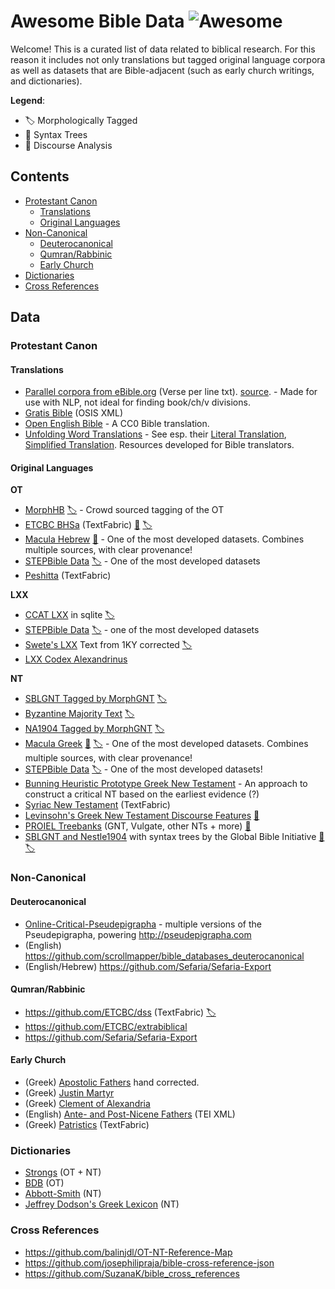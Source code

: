 # Awesome Bible Data ![Awesome](https://awesome.re/badge-flat2.svg)

Welcome! This is a curated list of data related to biblical research. For this reason it includes not only translations but tagged original language corpora as well as datasets that are Bible-adjacent (such as early church writings, and dictionaries).

**Legend**:

 - 🏷️  Morphologically Tagged
 - 🌲 Syntax Trees
 - 💬 Discourse Analysis

## Contents

- [Protestant Canon](#protestant-canon)
  - [Translations](#translations)
  - [Original Languages](#original-languages)
- [Non-Canonical](#non-canonical)
  - [Deuterocanonical](#deuterocanonical)
  - [Qumran/Rabbinic](#qumranrabbinic)
  - [Early Church](#early-church)
- [Dictionaries](#dictionaries)
- [Cross References](#cross-references)

## Data

### Protestant Canon

#### Translations

  - [Parallel corpora from eBible.org](https://github.com/BibleNLP/ebible-corpus) (Verse per line txt). [source](https://eBible.org). - Made for use with NLP, not ideal for finding book/ch/v divisions.
  - [Gratis Bible](https://github.com/gratis-bible/bible) (OSIS XML)
  - [Open English Bible](https://github.com/openenglishbible/Open-English-Bible) - A CC0 Bible translation.
  - [Unfolding Word Translations](https://git.door43.org/unfoldingWord/) - See esp. their [Literal Translation](https://git.door43.org/unfoldingWord/en_ult/), [Simplified Translation](https://git.door43.org/unfoldingWord/en_ust/). Resources developed for Bible translators.

#### Original Languages

  **OT**
  - [MorphHB](https://github.com/openscriptures/morphhb/) [🏷️](## "Morphologically Tagged") - Crowd sourced tagging of the OT
  - [ETCBC BHSa](https://github.com/ETCBC/bhsa) (TextFabric) [🌲](## "Syntax Trees") [🏷️](## "Morphologically Tagged")
  - [Macula Hebrew](https://github.com/Clear-Bible/macula-hebrew/) [🌲](## "Syntax Trees") - One of the most developed datasets. Combines multiple sources, with clear provenance!
  - [STEPBible Data](https://github.com/STEPBible/STEPBible-Data) [🏷️](## "Morphologically Tagged") - One of the most developed datasets
  - [Peshitta](https://github.com/ETCBC/peshitta) (TextFabric)

  **LXX**
  - [CCAT LXX](https://github.com/orenfromberg/lxxproject) in sqlite [🏷️](## "Morphologically Tagged")
  - [STEPBible Data](https://github.com/STEPBible/STEPBible-Data) [🏷️](## "Morphologically Tagged") - one of the most developed datasets
  - [Swete's LXX](https://github.com/sleeptillseven/LXX-Swete/) Text from 1KY corrected [🏷️](## "Morphologically Tagged")
  - [LXX Codex Alexandrinus](https://github.com/sleeptillseven/LXX.Alex)
  
  **NT**
  - [SBLGNT Tagged by MorphGNT](https://github.com/morphgnt/sblgnt) [🏷️](## "Morphologically Tagged")
  - [Byzantine Majority Text](https://github.com/byztxt/byzantine-majority-text) [🏷️](## "Morphologically Tagged")
  - [NA1904 Tagged by MorphGNT](https://github.com/biblicalhumanities/Nestle1904/) [🏷️](## "Morphologically Tagged")
  - [Macula Greek](https://github.com/Clear-Bible/macula-greek) [🌲](## "Syntax Trees") [🏷️](## "Morphologically Tagged") - One of the most developed datasets. Combines multiple sources, with clear provenance!
  - [STEPBible Data](https://github.com/STEPBible/STEPBible-Data) [🏷️](## "Morphologically Tagged") - One of the most developed datasets!
  - [Bunning Heuristic Prototype Greek New Testament](https://github.com/greekcntr/BHP) - An approach to construct a critical NT based on the earliest evidence (?)
  - [Syriac New Testament](https://github.com/etcbc/syrnt) (TextFabric)
  - [Levinsohn's Greek New Testament Discourse Features](https://github.com/biblicalhumanities/levinsohn) [💬](## "Discourse Analysis")
  - [PROIEL Treebanks](https://github.com/proiel/proiel-treebank) (GNT, Vulgate, other NTs + more) [🌲](## "Syntax Trees")
  - [SBLGNT and Nestle1904](https://github.com/biblicalhumanities/greek-new-testament) with syntax trees by the Global Bible Initiative [🌲](## "Syntax Trees") [🏷️](## "Morphologically Tagged")
  
### Non-Canonical
#### Deuterocanonical
  - [Online-Critical-Pseudepigrapha](https://github.com/OnlineCriticalPseudepigrapha/Online-Critical-Pseudepigrapha) - multiple versions of the Pseudepigrapha, powering <http://pseudepigrapha.com>
  - (English) https://github.com/scrollmapper/bible_databases_deuterocanonical
  - (English/Hebrew) https://github.com/Sefaria/Sefaria-Export

#### Qumran/Rabbinic
  - https://github.com/ETCBC/dss (TextFabric) [🏷️](## "Morphologically Tagged")
  - https://github.com/ETCBC/extrabiblical
  - https://github.com/Sefaria/Sefaria-Export

#### Early Church
  - (Greek) [Apostolic Fathers](https://github.com/jtauber/apostolic-fathers) hand corrected.
  - (Greek) [Justin Martyr](https://github.com/Mallioch/justin-martyr-texts)
  - (Greek) [Clement of Alexandria](https://github.com/Mallioch/clement-of-alexandria-texts)
  - (English) [Ante- and Post-Nicene Fathers](https://github.com/gregorycrane/nicenefathers) (TEI XML)
  - (Greek) [Patristics](https://github.com/pthu/patristics) (TextFabric)

### Dictionaries

- [Strongs](https://github.com/openscriptures/strongs) (OT + NT)
- [BDB](https://github.com/openscriptures/HebrewLexicon) (OT)
- [Abbott-Smith](https://github.com/translatable-exegetical-tools/Abbott-Smith) (NT)
- [Jeffrey Dodson's Greek Lexicon](https://github.com/biblicalhumanities/Dodson-Greek-Lexicon) (NT)

### Cross References

- https://github.com/balinjdl/OT-NT-Reference-Map
- https://github.com/josephilipraja/bible-cross-reference-json
- https://github.com/SuzanaK/bible_cross_references
